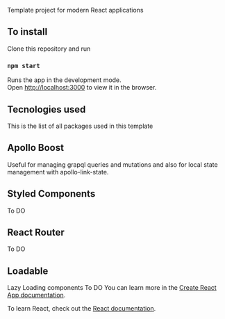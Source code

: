 Template project for modern React applications

## To install

Clone this repository and run

### `npm start`

Runs the app in the development mode.<br>
Open [http://localhost:3000](http://localhost:3000) to view it in the browser.

## Tecnologies used

This is the list of all packages used in this template

## Apollo Boost

Useful for managing grapql queries and mutations and also for local state management with apollo-link-state.

## Styled Components

To DO

## React Router

To DO

## Loadable

Lazy Loading components
To DO
You can learn more in the [Create React App documentation](https://facebook.github.io/create-react-app/docs/getting-started).

To learn React, check out the [React documentation](https://reactjs.org/).
